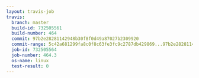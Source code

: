 ```yaml
---
layout: travis-job
travis:
  branch: master
  build-id: 732505561
  build-number: 464
  commit: 97b2e28281142948b30f8f0d49a87027b2309920
  commit-range: 5c42a681299fa8c0f8c63fe3fc9c2787db429869...97b2e28281142948b30f8f0d49a87027b2309920
  job-id: 732505564
  job-number: 464.3
  os-name: linux
  test-result: 0
---
```

